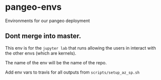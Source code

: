 # pangeo-envs
Environments for our pangeo deployment

## Dont merge into master.

This env is for the `jupyter lab` that runs allowing the users in interact with the other envs (which are kernels).

The name of the env will be the name of the repo.

Add env vars to travis for all outputs from `scripts/setup_az_sp.sh`



